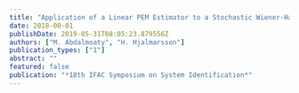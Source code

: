 ```yaml
---
title: "Application of a Linear PEM Estimator to a Stochastic Wiener-Hammerstein Benchmark Problem"
date: 2018-00-01
publishDate: 2019-05-31T08:05:23.879556Z
authors: ["M. Abdalmoaty", "H. Hjalmarsson"]
publication_types: ["1"]
abstract: ""
featured: false
publication: "*18th IFAC Symposium on System Identification*"
---
```


